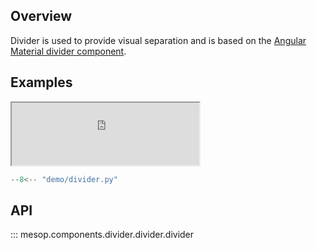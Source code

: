 ## Overview

Divider is used to provide visual separation and is based on the [Angular Material divider component](https://material.angular.io/components/divider/overview).

## Examples

<iframe class="component-demo" src="https://mesop-dev.github.io/mesop/demo/?demo=divider" style="height: 100px"></iframe>

```python
--8<-- "demo/divider.py"
```

## API

::: mesop.components.divider.divider.divider

